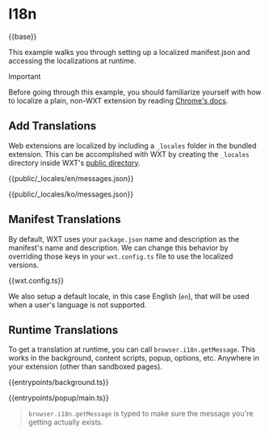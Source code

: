 # I18n

{{base}}

This example walks you through setting up a localized manifest.json and accessing the localizations at runtime.

> [!IMPORTANT]
> Before going through this example, you should familiarize yourself with how to localize a plain, non-WXT extension by reading [Chrome's docs](https://developer.chrome.com/docs/extensions/reference/i18n/).

## Add Translations

Web extensions are localized by including a `_locales` folder in the bundled extension. This can be accomplished with WXT by creating the `_locales` directory inside WXT's [public directory](https://wxt.dev/guide/assets.html#public-directory).

{{public/_locales/en/messages.json}}

{{public/_locales/ko/messages.json}}

## Manifest Translations

By default, WXT uses your `package.json` name and description as the manifest's name and description. We can change this behavior by overriding those keys in your `wxt.config.ts` file to use the localized versions.

{{wxt.config.ts}}

We also setup a default locale, in this case English (`en`), that will be used when a user's language is not supported.

## Runtime Translations

To get a translation at runtime, you can call `browser.i18n.getMessage`. This works in the background, content scripts, popup, options, etc. Anywhere in your extension (other than sandboxed pages).

{{entrypoints/background.ts}}

{{entrypoints/popup/main.ts}}

> `browser.i18n.getMessage` is typed to make sure the message you're getting actually exists.
